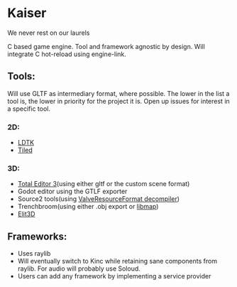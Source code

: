# Kaiser
We never rest on our laurels

C based game engine. Tool and framework agnostic by design. Will integrate C hot-reload using engine-link.

## Tools:
Will use GLTF as intermediary format, where possible. The lower in the list a tool is, the lower in priority for the project it is. Open up issues for interest in a specific tool.

### 2D:
- [LDTK](https://ldtk.io/)
- [Tiled](https://www.mapeditor.org/)
### 3D:
- [Total Editor 3](https://github.com/TheTophatDemon/Total-Editor-3)(using either gltf or the custom scene format)
- Godot editor using the GTLF exporter
- Source2 tools(using [ValveResourceFormat decompiler](https://valveresourceformat.github.io/))
- Trenchbroom(using either .obj export or [libmap](https://github.com/QodotPlugin/libmap))
- [Elit3D](https://github.com/christt105/Elit3D)

## Frameworks:
- Uses raylib
- Will eventually switch to Kinc while retaining sane components from raylib. For audio will probably use Soloud.
- Users can add any framework by implementing a service provider
